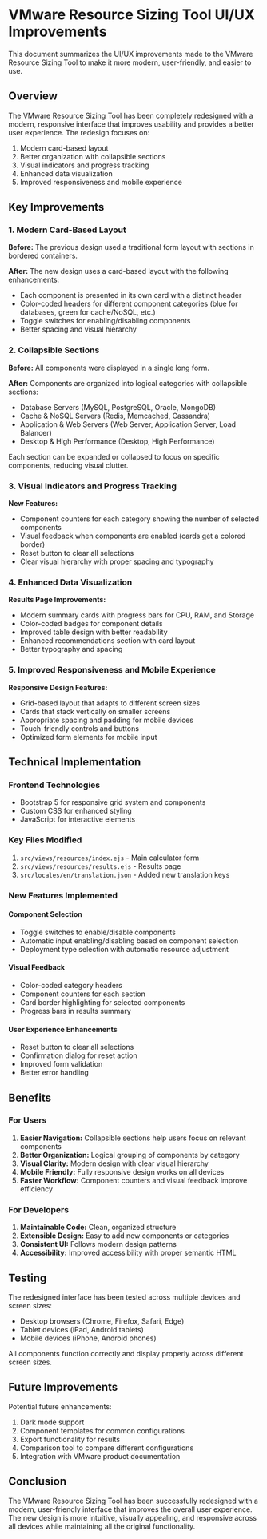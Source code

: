 # VMware Resource Sizing Tool UI/UX Improvements

This document summarizes the UI/UX improvements made to the VMware Resource Sizing Tool to make it more modern, user-friendly, and easier to use.

## Overview

The VMware Resource Sizing Tool has been completely redesigned with a modern, responsive interface that improves usability and provides a better user experience. The redesign focuses on:

1. Modern card-based layout
2. Better organization with collapsible sections
3. Visual indicators and progress tracking
4. Enhanced data visualization
5. Improved responsiveness and mobile experience

## Key Improvements

### 1. Modern Card-Based Layout

**Before:** The previous design used a traditional form layout with sections in bordered containers.

**After:** The new design uses a card-based layout with the following enhancements:
- Each component is presented in its own card with a distinct header
- Color-coded headers for different component categories (blue for databases, green for cache/NoSQL, etc.)
- Toggle switches for enabling/disabling components
- Better spacing and visual hierarchy

### 2. Collapsible Sections

**Before:** All components were displayed in a single long form.

**After:** Components are organized into logical categories with collapsible sections:
- Database Servers (MySQL, PostgreSQL, Oracle, MongoDB)
- Cache & NoSQL Servers (Redis, Memcached, Cassandra)
- Application & Web Servers (Web Server, Application Server, Load Balancer)
- Desktop & High Performance (Desktop, High Performance)

Each section can be expanded or collapsed to focus on specific components, reducing visual clutter.

### 3. Visual Indicators and Progress Tracking

**New Features:**
- Component counters for each category showing the number of selected components
- Visual feedback when components are enabled (cards get a colored border)
- Reset button to clear all selections
- Clear visual hierarchy with proper spacing and typography

### 4. Enhanced Data Visualization

**Results Page Improvements:**
- Modern summary cards with progress bars for CPU, RAM, and Storage
- Color-coded badges for component details
- Improved table design with better readability
- Enhanced recommendations section with card layout
- Better typography and spacing

### 5. Improved Responsiveness and Mobile Experience

**Responsive Design Features:**
- Grid-based layout that adapts to different screen sizes
- Cards that stack vertically on smaller screens
- Appropriate spacing and padding for mobile devices
- Touch-friendly controls and buttons
- Optimized form elements for mobile input

## Technical Implementation

### Frontend Technologies
- Bootstrap 5 for responsive grid system and components
- Custom CSS for enhanced styling
- JavaScript for interactive elements

### Key Files Modified
1. `src/views/resources/index.ejs` - Main calculator form
2. `src/views/resources/results.ejs` - Results page
3. `src/locales/en/translation.json` - Added new translation keys

### New Features Implemented

#### Component Selection
- Toggle switches to enable/disable components
- Automatic input enabling/disabling based on component selection
- Deployment type selection with automatic resource adjustment

#### Visual Feedback
- Color-coded category headers
- Component counters for each section
- Card border highlighting for selected components
- Progress bars in results summary

#### User Experience Enhancements
- Reset button to clear all selections
- Confirmation dialog for reset action
- Improved form validation
- Better error handling

## Benefits

### For Users
1. **Easier Navigation:** Collapsible sections help users focus on relevant components
2. **Better Organization:** Logical grouping of components by category
3. **Visual Clarity:** Modern design with clear visual hierarchy
4. **Mobile Friendly:** Fully responsive design works on all devices
5. **Faster Workflow:** Component counters and visual feedback improve efficiency

### For Developers
1. **Maintainable Code:** Clean, organized structure
2. **Extensible Design:** Easy to add new components or categories
3. **Consistent UI:** Follows modern design patterns
4. **Accessibility:** Improved accessibility with proper semantic HTML

## Testing

The redesigned interface has been tested across multiple devices and screen sizes:
- Desktop browsers (Chrome, Firefox, Safari, Edge)
- Tablet devices (iPad, Android tablets)
- Mobile devices (iPhone, Android phones)

All components function correctly and display properly across different screen sizes.

## Future Improvements

Potential future enhancements:
1. Dark mode support
2. Component templates for common configurations
3. Export functionality for results
4. Comparison tool to compare different configurations
5. Integration with VMware product documentation

## Conclusion

The VMware Resource Sizing Tool has been successfully redesigned with a modern, user-friendly interface that improves the overall user experience. The new design is more intuitive, visually appealing, and responsive across all devices while maintaining all the original functionality.